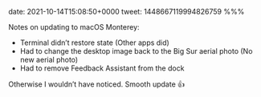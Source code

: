 date: 2021-10-14T15:08:50+0000
tweet: 1448667119994826759
%%%

Notes on updating to macOS Monterey:

- Terminal didn’t restore state (Other apps did)
- Had to change the desktop image back to the Big Sur aerial photo (No new aerial photo)
- Had to remove Feedback Assistant from the dock

Otherwise I wouldn’t have noticed. Smooth update 👍
